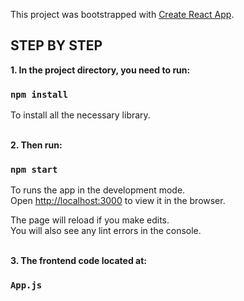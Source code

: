 This project was bootstrapped with [Create React App](https://github.com/facebook/create-react-app).

## STEP BY STEP

**1. In the project directory, you need to run:**

### `npm install`

To install all the necessary library.<br/><br/>

**2. Then run:**

### `npm start`

To runs the app in the development mode.<br />
Open [http://localhost:3000](http://localhost:3000) to view it in the browser.

The page will reload if you make edits.<br />
You will also see any lint errors in the console.<br/><br/>

**3. The frontend code located at:**

### `App.js`
